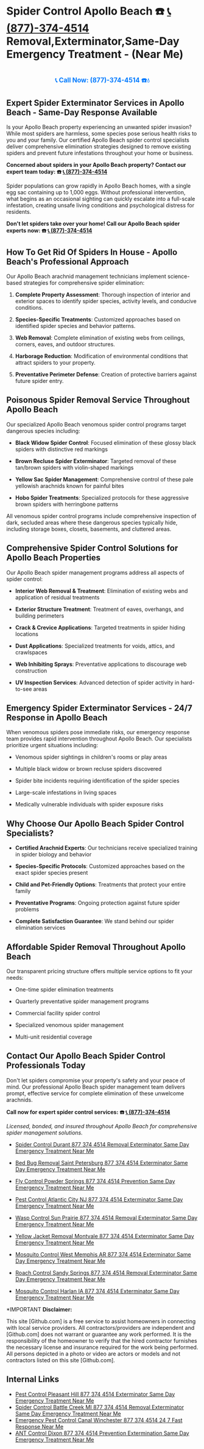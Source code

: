 # Spider Control Apollo Beach ☎️ [📞 (877)-374-4514](https://pest-control-4514.netlify.app) Removal,Exterminator,Same-Day Emergency Treatment - (Near Me)
# 

<p align="center" style="font-size: 1.2em; font-weight: bold; margin: 20px 0;">
  <a href="https://pest-control-4514.netlify.app" target="_blank" style="color: #007BFF; text-decoration: none;">📞 Call Now: (877)-374-4514 ☎️💧</a>
</p>

## Expert Spider Exterminator Services in Apollo Beach - Same-Day Response Available

Is your Apollo Beach property experiencing an unwanted spider invasion? While most spiders are harmless, some species pose serious health risks to you and your family. Our certified Apollo Beach spider control specialists deliver comprehensive elimination strategies designed to remove existing spiders and prevent future infestations throughout your home or business.

**Concerned about spiders in your Apollo Beach property? Contact our expert team today: ☎️ [📞 (877)-374-4514](https://pest-control-4514.netlify.app)**

Spider populations can grow rapidly in Apollo Beach homes, with a single egg sac containing up to 1,000 eggs. Without professional intervention, what begins as an occasional sighting can quickly escalate into a full-scale infestation, creating unsafe living conditions and psychological distress for residents.

**Don't let spiders take over your home! Call our Apollo Beach spider experts now: ☎️ [📞 (877)-374-4514](https://pest-control-4514.netlify.app)**

## How To Get Rid Of Spiders In House - Apollo Beach's Professional Approach

Our Apollo Beach arachnid management technicians implement science-based strategies for comprehensive spider elimination:

1. **Complete Property Assessment**: Thorough inspection of interior and exterior spaces to identify spider species, activity levels, and conducive conditions.

2. **Species-Specific Treatments**: Customized approaches based on identified spider species and behavior patterns.

3. **Web Removal**: Complete elimination of existing webs from ceilings, corners, eaves, and outdoor structures.

4. **Harborage Reduction**: Modification of environmental conditions that attract spiders to your property.

5. **Preventative Perimeter Defense**: Creation of protective barriers against future spider entry.

## Poisonous Spider Removal Service Throughout Apollo Beach

Our specialized Apollo Beach venomous spider control programs target dangerous species including:

- **Black Widow Spider Control**: Focused elimination of these glossy black spiders with distinctive red markings

- **Brown Recluse Spider Exterminator**: Targeted removal of these tan/brown spiders with violin-shaped markings

- **Yellow Sac Spider Management**: Comprehensive control of these pale yellowish arachnids known for painful bites

- **Hobo Spider Treatments**: Specialized protocols for these aggressive brown spiders with herringbone patterns

All venomous spider control programs include comprehensive inspection of dark, secluded areas where these dangerous species typically hide, including storage boxes, closets, basements, and cluttered areas.

## Comprehensive Spider Control Solutions for Apollo Beach Properties

Our Apollo Beach spider management programs address all aspects of spider control:

- **Interior Web Removal & Treatment**: Elimination of existing webs and application of residual treatments

- **Exterior Structure Treatment**: Treatment of eaves, overhangs, and building perimeters

- **Crack & Crevice Applications**: Targeted treatments in spider hiding locations

- **Dust Applications**: Specialized treatments for voids, attics, and crawlspaces

- **Web Inhibiting Sprays**: Preventative applications to discourage web construction

- **UV Inspection Services**: Advanced detection of spider activity in hard-to-see areas

## Emergency Spider Exterminator Services - 24/7 Response in Apollo Beach

When venomous spiders pose immediate risks, our emergency response team provides rapid intervention throughout Apollo Beach. Our specialists prioritize urgent situations including:

- Venomous spider sightings in children's rooms or play areas

- Multiple black widow or brown recluse spiders discovered

- Spider bite incidents requiring identification of the spider species

- Large-scale infestations in living spaces

- Medically vulnerable individuals with spider exposure risks

## Why Choose Our Apollo Beach Spider Control Specialists?

- **Certified Arachnid Experts**: Our technicians receive specialized training in spider biology and behavior

- **Species-Specific Protocols**: Customized approaches based on the exact spider species present

- **Child and Pet-Friendly Options**: Treatments that protect your entire family

- **Preventative Programs**: Ongoing protection against future spider problems

- **Complete Satisfaction Guarantee**: We stand behind our spider elimination services

## Affordable Spider Removal Throughout Apollo Beach

Our transparent pricing structure offers multiple service options to fit your needs:

- One-time spider elimination treatments

- Quarterly preventative spider management programs

- Commercial facility spider control

- Specialized venomous spider management

- Multi-unit residential coverage

## Contact Our Apollo Beach Spider Control Professionals Today

Don't let spiders compromise your property's safety and your peace of mind. Our professional Apollo Beach spider management team delivers prompt, effective service for complete elimination of these unwelcome arachnids.

**Call now for expert spider control services: ☎️ [📞 (877)-374-4514](https://pest-control-4514.netlify.app)**

*Licensed, bonded, and insured throughout Apollo Beach for comprehensive spider management solutions.*


- [Spider Control Durant 877 374 4514 Removal Exterminator Same Day Emergency Treatment Near Me](https://github.com/allyoucaneatsushiin/pest-control/blob/main/Spider-Control-Durant-877-374-4514-Removal-Exterminator-Same-Day-Emergency-Treatment-Near-Me.md)
- [Bed Bug Removal Saint Petersburg 877 374 4514 Exterminator Same Day Emergency Treatment Near Me](https://github.com/allyoucaneatsushiin/pest-control/blob/main/Bed-Bug-Removal-Saint-Petersburg-877-374-4514-Exterminator-Same-Day-Emergency-Treatment-Near-Me.md)
- [Fly Control Powder Springs 877 374 4514 Prevention Same Day Emergency Treatment Near Me](https://github.com/allyoucaneatsushiin/pest-control/blob/main/Fly-Control-Powder-Springs-877-374-4514-Prevention-Same-Day-Emergency-Treatment-Near-Me.md)


- [Pest Control Atlantic City NJ 877 374 4514 Exterminator Same Day Emergency Treatment Near Me](https://github.com/allyoucaneatsushiin/pest-control/blob/main/Pest-Control-Atlantic-City-NJ-877-374-4514-Exterminator-Same-Day-Emergency-Treatment-Near-Me.md)
- [Wasp Control Sun Prairie 877 374 4514 Removal Exterminator Same Day Emergency Treatment Near Me](https://github.com/allyoucaneatsushiin/pest-control/blob/main/Wasp-Control-Sun-Prairie-877-374-4514-Removal-Exterminator-Same-Day-Emergency-Treatment-Near-Me.md)
- [Yellow Jacket Removal Montvale 877 374 4514 Exterminator Same Day Emergency Treatment Near Me](https://github.com/allyoucaneatsushiin/pest-control/blob/main/Yellow-Jacket-Removal-Montvale-877-374-4514-Exterminator-Same-Day-Emergency-Treatment-Near-Me.md)


- [Mosquito Control West Memphis AR 877 374 4514 Exterminator Same Day Emergency Treatment Near Me](https://github.com/allyoucaneatsushiin/pest-control/blob/main/Mosquito-Control-West-Memphis-AR-877-374-4514-Exterminator-Same-Day-Emergency-Treatment-Near-Me.md)
- [Roach Control Sandy Springs 877 374 4514 Removal Exterminator Same Day Emergency Treatment Near Me](https://github.com/allyoucaneatsushiin/pest-control/blob/main/Roach-Control-Sandy-Springs-877-374-4514-Removal-Exterminator-Same-Day-Emergency-Treatment-Near-Me.md)
- [Mosquito Control Harlan IA 877 374 4514 Exterminator Same Day Emergency Treatment Near Me](https://github.com/allyoucaneatsushiin/pest-control/blob/main/Mosquito-Control-Harlan-IA-877-374-4514-Exterminator-Same-Day-Emergency-Treatment-Near-Me.md)


*IMPORTANT **Disclaimer:**  

This site [Github.com] is a free service to assist homeowners in connecting with local service providers. All contractors/providers are independent and [Github.com] does not warrant or guarantee any work performed. It is the responsibility of the homeowner to verify that the hired contractor furnishes the necessary license and insurance required for the work being performed. All persons depicted in a photo or video are actors or models and not contractors listed on this site [Github.com].


## Internal Links
- [Pest Control Pleasant Hill 877 374 4514 Exterminator Same Day Emergency Treatment Near Me](https://github.com/allyoucaneatsushiin/pest-control/blob/main/Pest-Control-Pleasant-Hill-877-374-4514-Exterminator-Same-Day-Emergency-Treatment-Near-Me.md)
- [Spider Control Battle Creek MI 877 374 4514 Removal Exterminator Same Day Emergency Treatment Near Me](https://github.com/allyoucaneatsushiin/pest-control/blob/main/Spider-Control-Battle-Creek-MI-877-374-4514-Removal-Exterminator-Same-Day-Emergency-Treatment-Near-Me.md)
- [Emergency Pest Control Canal Winchester 877 374 4514 24 7 Fast Response Near Me](https://github.com/allyoucaneatsushiin/pest-control/blob/main/Emergency-Pest-Control-Canal-Winchester-877-374-4514-24-7-Fast-Response-Near-Me.md)
- [ANT Control Dixon 877 374 4514 Prevention Extermination Same Day Emergency Treatment Near Me](https://github.com/allyoucaneatsushiin/pest-control/blob/main/ANT-Control-Dixon-877-374-4514-Prevention-Extermination-Same-Day-Emergency-Treatment-Near-Me.md)
